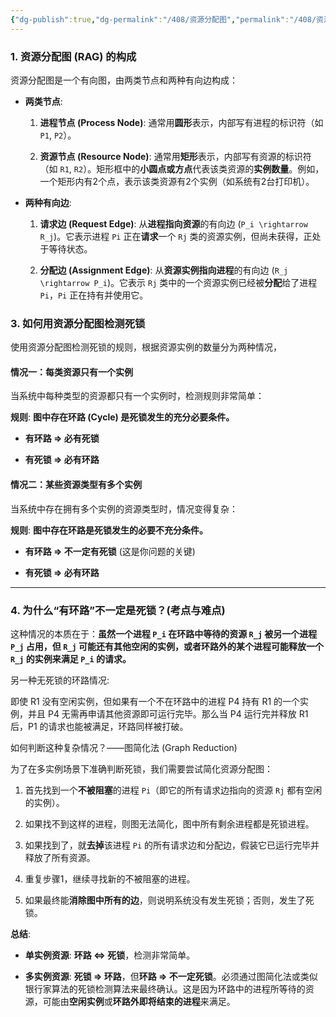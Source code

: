 ```yaml
---
{"dg-publish":true,"dg-permalink":"/408/资源分配图","permalink":"/408/资源分配图/"}
---
```



### 1. 资源分配图 (RAG) 的构成

资源分配图是一个有向图，由两类节点和两种有向边构成：

- **两类节点**:
    
    1. **进程节点 (Process Node)**: 通常用**圆形**表示，内部写有进程的标识符（如 `P1`, `P2`）。
        
    2. **资源节点 (Resource Node)**: 通常用**矩形**表示，内部写有资源的标识符（如 `R1`, `R2`）。矩形框中的**小圆点或方点**代表该类资源的**实例数量**。例如，一个矩形内有2个点，表示该类资源有2个实例（如系统有2台打印机）。
        
- **两种有向边**:
    
    1. **请求边 (Request Edge)**: 从**进程指向资源**的有向边 (`P_i \rightarrow R_j`)。它表示进程 `Pi` 正在**请求**一个 `Rj` 类的资源实例，但尚未获得，正处于等待状态。
        
    2. **分配边 (Assignment Edge)**: 从**资源实例指向进程**的有向边 (`R_j \rightarrow P_i`)。它表示 `Rj` 类中的一个资源实例已经被**分配**给了进程 `Pi`，`Pi` 正在持有并使用它。
        

### 3. 如何用资源分配图检测死锁

使用资源分配图检测死锁的规则，根据资源实例的数量分为两种情况，

#### 情况一：每类资源只有一个实例

当系统中每种类型的资源都只有一个实例时，检测规则非常简单：

**规则**: **图中存在环路 (Cycle) 是死锁发生的充分必要条件。**

- **有环路 ⇒ 必有死锁**
    
- **有死锁 ⇒ 必有环路**
    

#### 情况二：某些资源类型有多个实例

当系统中存在拥有多个实例的资源类型时，情况变得复杂：

**规则**: **图中存在环路是死锁发生的必要不充分条件。**

- **有环路 ⇒ 不一定有死锁** (这是你问题的关键)
    
- **有死锁 ⇒ 必有环路**
    

---

### 4. 为什么“有环路”不一定是死锁？(考点与难点)

这种情况的本质在于：**虽然一个进程 `P_i` 在环路中等待的资源 `R_j` 被另一个进程 `P_j` 占用，但 `R_j` 可能还有其他空闲的实例，或者环路外的某个进程可能释放一个 `R_j` 的实例来满足 `P_i` 的请求。**

另一种无死锁的环路情况:

即使 R1 没有空闲实例，但如果有一个不在环路中的进程 P4 持有 R1 的一个实例，并且 P4 无需再申请其他资源即可运行完毕。那么当 P4 运行完并释放 R1 后，P1 的请求也能被满足，环路同样被打破。

如何判断这种复杂情况？——图简化法 (Graph Reduction)

为了在多实例场景下准确判断死锁，我们需要尝试简化资源分配图：

1. 首先找到一个**不被阻塞**的进程 `Pi`（即它的所有请求边指向的资源 `Rj` 都有空闲的实例）。
    
2. 如果找不到这样的进程，则图无法简化，图中所有剩余进程都是死锁进程。
    
3. 如果找到了，就**去掉**该进程 `Pi` 的所有请求边和分配边，假装它已运行完毕并释放了所有资源。
    
4. 重复步骤1，继续寻找新的不被阻塞的进程。
    
5. 如果最终能**消除图中所有的边**，则说明系统没有发生死锁；否则，发生了死锁。
    

**总结**:

- **单实例资源**: **环路 ⇔ 死锁**，检测非常简单。
    
- **多实例资源**: **死锁 ⇒ 环路**，但**环路 ⇒ 不一定死锁**。必须通过图简化法或类似银行家算法的死锁检测算法来最终确认。这是因为环路中的进程所等待的资源，可能由**空闲实例**或**环路外即将结束的进程**来满足。